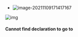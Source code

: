 - ![image-20211109171417167](D:\工作文件\knowledge\总结\Knowledge_pictrue\image-20211109171417167.png)

![img](D:\工作文件\knowledge\总结\Knowledge_pictrue\1001990-20180623231620580-1561427938.png)



#### Cannot find declaration to go to
